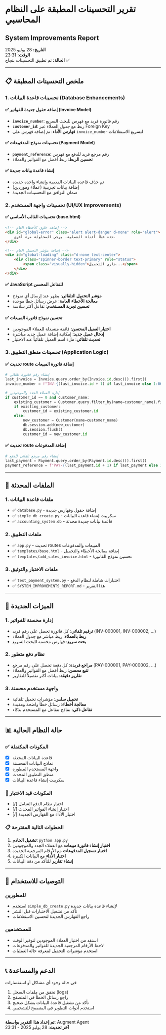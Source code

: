 # تقرير التحسينات المطبقة على النظام المحاسبي
## System Improvements Report

**التاريخ:** 28 يوليو 2025  
**الوقت:** 23:31  
**الحالة:** تم تطبيق التحسينات بنجاح ✅

---

## 📋 ملخص التحسينات المطبقة

### 1. تحسينات قاعدة البيانات (Database Enhancements)

#### ✅ إضافة حقول جديدة للفواتير (Invoice Model)
- **`invoice_number`**: رقم فاتورة فريد مع فهرس للبحث السريع
- **`customer_id`**: ربط مع جدول العملاء عبر Foreign Key
- **فهارس الأداء**: تم إضافة فهرس على `invoice_number` لتسريع الاستعلامات

#### ✅ تحسينات نموذج المدفوعات (Payment Model)
- **`payment_reference`**: رقم مرجع فريد للدفع مع فهرس
- **تحسين الربط**: ربط أفضل مع الفواتير والعملاء

#### ✅ إنشاء قاعدة بيانات جديدة
- تم حذف قاعدة البيانات القديمة وإنشاء واحدة جديدة
- إضافة بيانات تجريبية (عملاء وموردين)
- ضمان التوافق مع التحسينات الجديدة

### 2. تحسينات واجهة المستخدم (UI/UX Improvements)

#### ✅ تحسينات القالب الأساسي (base.html)
```html
<!-- إضافة حاوي الأخطاء العام -->
<div id="global-error" class="alert alert-danger d-none" role="alert">
    حدث خطأ أثناء العملية. يرجى المحاولة مرة أخرى.
</div>

<!-- إضافة مؤشر التحميل العام -->
<div id="global-loading" class="d-none text-center">
    <div class="spinner-border text-primary" role="status">
        <span class="visually-hidden">جاري التحميل...</span>
    </div>
</div>
```

#### ✅ JavaScript للتفاعل المحسن
- **مؤشر التحميل التلقائي**: يظهر عند إرسال أي نموذج
- **معالجة الأخطاء العامة**: عرض رسائل خطأ موحدة
- **تحسين تجربة المستخدم**: تفاعل أكثر سلاسة

#### ✅ تحسين نموذج فاتورة المبيعات
- **اختيار العميل المحسن**: قائمة منسدلة للعملاء الموجودين
- **إدخال عميل جديد**: إمكانية إضافة عميل جديد مباشرة
- **تحديث تلقائي**: ملء اسم العميل تلقائياً عند الاختيار

### 3. تحسينات منطق التطبيق (Application Logic)

#### ✅ تحديث route إضافة فاتورة المبيعات
```python
# إنشاء رقم فاتورة تلقائي
last_invoice = Invoice.query.order_by(Invoice.id.desc()).first()
invoice_number = f"INV-{(last_invoice.id + 1) if last_invoice else 1:06d}"

# إدارة العملاء الجدد والموجودين
if customer_id == 0 and customer_name:
    existing_customer = Customer.query.filter_by(name=customer_name).first()
    if existing_customer:
        customer_id = existing_customer.id
    else:
        new_customer = Customer(name=customer_name)
        db.session.add(new_customer)
        db.session.flush()
        customer_id = new_customer.id
```

#### ✅ تحديث route إضافة المدفوعات
```python
# إنشاء رقم مرجع تلقائي للدفع
last_payment = Payment.query.order_by(Payment.id.desc()).first()
payment_reference = f"PAY-{(last_payment.id + 1) if last_payment else 1:06d}"
```

---

## 🔧 الملفات المحدثة

### 1. ملفات قاعدة البيانات
- ✅ `database.py` - إضافة حقول وفهارس جديدة
- ✅ `simple_db_create.py` - سكريبت إنشاء قاعدة البيانات
- ✅ `accounting_system.db` - قاعدة بيانات جديدة محدثة

### 2. ملفات التطبيق
- ✅ `app.py` - تحديث routes المبيعات والمدفوعات
- ✅ `templates/base.html` - إضافة معالجة الأخطاء والتحميل
- ✅ `templates/add_sales_invoice.html` - تحسين نموذج الفاتورة

### 3. ملفات الاختبار والتوثيق
- ✅ `test_payment_system.py` - اختبارات شاملة لنظام الدفع
- ✅ `SYSTEM_IMPROVEMENTS_REPORT.md` - هذا التقرير

---

## 🎯 الميزات الجديدة

### 1. إدارة محسنة للفواتير
- **ترقيم تلقائي**: كل فاتورة تحصل على رقم فريد (INV-000001, INV-000002, ...)
- **ربط بالعملاء**: ربط مباشر مع جدول العملاء
- **بحث سريع**: فهارس محسنة للبحث السريع

### 2. نظام دفع متطور
- **مراجع فريدة**: كل دفعة تحصل على رقم مرجع (PAY-000001, PAY-000002, ...)
- **تتبع محسن**: ربط أفضل مع الفواتير والعملاء
- **تقارير دقيقة**: بيانات أكثر تفصيلاً للتقارير

### 3. واجهة مستخدم محسنة
- **تحميل سلس**: مؤشرات تحميل تلقائية
- **معالجة أخطاء**: رسائل خطأ واضحة ومفيدة
- **تفاعل ذكي**: نماذج تتفاعل مع المستخدم بذكاء

---

## 📊 حالة النظام الحالية

### ✅ المكونات المكتملة
- [x] قاعدة البيانات المحدثة
- [x] نماذج البيانات المحسنة
- [x] واجهة المستخدم المطورة
- [x] منطق التطبيق المحدث
- [x] سكريبت إنشاء قاعدة البيانات

### 🔄 المكونات قيد الاختبار
- [/] اختبار نظام الدفع الشامل
- [/] اختبار إنشاء الفواتير المحدث
- [/] اختبار الأداء مع الفهارس الجديدة

### 📋 الخطوات التالية المقترحة
1. **تشغيل الخادم**: `python app.py`
2. **اختبار إنشاء فاتورة مبيعات** مع العملاء الجدد والموجودين
3. **اختبار تسجيل المدفوعات** مع الأرقام المرجعية الجديدة
4. **اختبار الأداء** مع البيانات الكبيرة
5. **إنشاء تقارير** للتأكد من دقة البيانات

---

## 🚀 التوصيات للاستخدام

### للمطورين
- استخدم `simple_db_create.py` لإنشاء قاعدة بيانات جديدة
- تأكد من تشغيل الاختبارات قبل النشر
- راجع الفهارس الجديدة لتحسين الاستعلامات

### للمستخدمين
- استفد من اختيار العملاء الموجودين لتوفير الوقت
- لاحظ الأرقام المرجعية الجديدة للفواتير والمدفوعات
- استخدم مؤشرات التحميل لمعرفة حالة العمليات

---

## 📞 الدعم والمساعدة

في حالة وجود أي مشاكل أو استفسارات:
1. تحقق من ملفات السجل (logs)
2. راجع رسائل الخطأ في المتصفح
3. تأكد من تشغيل قاعدة البيانات بشكل صحيح
4. استخدم أدوات التطوير في المتصفح للتشخيص

---

**تم إعداد هذا التقرير بواسطة:** Augment Agent  
**آخر تحديث:** 28 يوليو 2025 - 23:31
